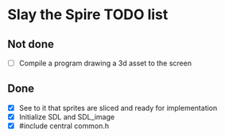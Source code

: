 # Slay the Spire TODO list

## Not done
- [ ] Compile a program drawing a 3d asset to the screen


## Done
- [x] See to it that sprites are sliced and ready for implementation
- [x] Initialize SDL and SDL_image
- [x] #include central common.h